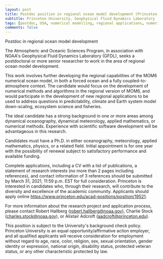 ```yaml
---
layout: post
title: Postdoc position in regional ocean model development (Princeton, New Jersey)
subtitle: Princeton University, Geophysical Fluid Dynamics Laboratory
tags: [postdoc, USA, numerical modelling, regional applications, numerical methods]
comments: false
---
```


Postdoc in regional ocean model development

The Atmospheric and Oceanic Sciences Program, in association with NOAA's
Geophysical Fluid Dynamics Laboratory (GFDL), seeks a postdoctoral or more
senior researcher to work in the area of regional ocean model development.

This work involves further developing the regional capabilities of the MOM6
numerical ocean model, in both a forced ocean and a fully
coupled-to-atmosphere context. The candidate would focus on the development
of numerical methods and algorithms in the regional version of MOM6, and
would participate in the development of new regional applications to be used
to address questions in predictability, climate and Earth system model
down-scaling, ecosystem science and fisheries.

The ideal candidate has a strong background in one or more areas among
dynamical oceanography, dynamical meteorology, applied mathematics, or
numerical methods. Experience with scientific software development will be
advantageous in this research.

Candidates must have a Ph.D. in either oceanography, meteorology, applied
mathematics, physics, or a related field. Initial appointment is for one
year with the possibility of renewal subject to satisfactory performance and
available funding.

Complete applications, including a CV with a list of publications, a
statement of research interests (no more than 2 pages including references),
and contact information of 3 references should be submitted by March 31,
2021, 11:59 p.m. EST for full consideration. Princeton is interested in
candidates who, through their research, will contribute to the diversity and
excellence of the academic community.  Applicants should apply online
https://www.princeton.edu/acad-positions/position/19521.

For more information about the research project and application process,
please contact Robert Hallberg (robert.hallberg@noaa.gov), Charlie Stock (charles.stock@noaa.gov), or Alistair Adcroft (aadcroft@princeton.edu).

This position is subject to the University's background check policy.
Princeton University is an equal opportunity/affirmative action employer,
and all qualified applicants will receive consideration for employment
without regard to age, race, color, religion, sex, sexual orientation,
gender identity or expression, national origin, disability status, protected
veteran status, or any other characteristic protected by law.
